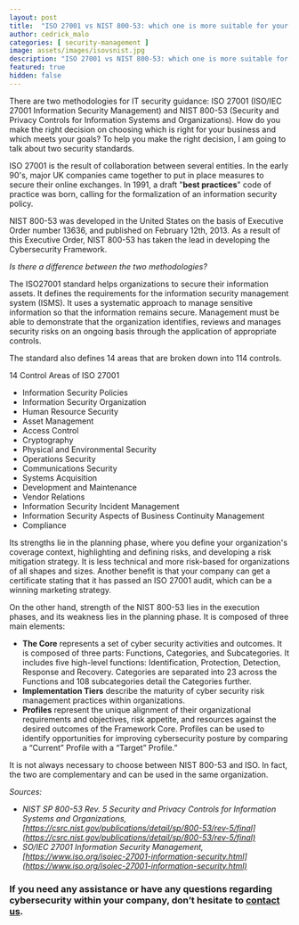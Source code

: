 ```yaml
---
layout: post
title:  "ISO 27001 vs NIST 800-53: which one is more suitable for your company?"
author: cedrick_malo
categories: [ security-management ]
image: assets/images/isovsnist.jpg
description: "ISO 27001 vs NIST 800-53: which one is more suitable for your company?"
featured: true
hidden: false
---
```


There are two methodologies for IT security guidance: ISO 27001 (ISO/IEC 27001 Information Security Management) and NIST 800-53 (Security and Privacy Controls for Information Systems and Organizations).  How do you make the right decision on choosing which is right for your business and which meets your goals? To help you make the right decision, I am going to talk about two security standards.

ISO 27001 is the result of collaboration between several entities. In the early 90's, major UK companies came together to put in place measures to secure their online exchanges. In 1991, a draft "**best practices**" code of practice was born, calling for the formalization of an information security policy.

NIST 800-53 was developed in the United States on the basis of Executive Order number 13636, and published on February 12th, 2013. As a result of this Executive Order, NIST 800-53 has taken the lead in developing the Cybersecurity Framework. 

*Is there a difference between the two methodologies?*

The ISO27001 standard helps organizations to secure their information assets. It defines the requirements for the information security management system (ISMS). It uses a systematic approach to manage sensitive information so that the information remains secure. Management must be able to demonstrate that the organization identifies, reviews and manages security risks on an ongoing basis through the application of appropriate controls.

The standard also defines 14 areas that are broken down into 114 controls.

14 Control Areas of ISO 27001
- Information Security Policies
- Information Security Organization
- Human Resource Security
- Asset Management
- Access Control
- Cryptography
- Physical and Environmental Security
- Operations Security
- Communications Security
- Systems Acquisition
- Development and Maintenance
- Vendor Relations
- Information Security Incident Management
- Information Security Aspects of Business Continuity Management
- Compliance

Its strengths lie in the planning phase, where you define your organization's coverage context, highlighting and defining risks, and developing a risk mitigation strategy. It is less technical and more risk-based for organizations of all shapes and sizes. Another benefit is that your company can get a certificate stating that it has passed an ISO 27001 audit, which can be a winning marketing strategy. 

On the other hand, strength of the NIST 800-53 lies in the execution phases, and its weakness lies in the planning phase.  It is composed of three main elements:

- **The Core** represents a set of cyber security activities and outcomes. It is composed of three parts: Functions, Categories, and Subcategories. It includes five high-level functions: Identification, Protection, Detection, Response and Recovery. Categories are separated into 23 across the Functions and 108 subcategories detail the Categories further.
- **Implementation Tiers** describe the maturity of cyber security risk management practices within organizations. 
- **Profiles** represent the unique alignment of their organizational requirements and objectives, risk appetite, and resources against the desired outcomes of the Framework Core. Profiles can be used to identify opportunities for improving cybersecurity posture by comparing a “Current” Profile with a “Target” Profile.”

It is not always necessary to choose between NIST 800-53 and ISO. In fact, the two are complementary and can be used in the same organization. 

*Sources:*
- *NIST SP 800-53 Rev. 5 Security and Privacy Controls for Information Systems and Organizations, [https://csrc.nist.gov/publications/detail/sp/800-53/rev-5/final](https://csrc.nist.gov/publications/detail/sp/800-53/rev-5/final)*
- *SO/IEC 27001 Information Security Management, [https://www.iso.org/isoiec-27001-information-security.html](https://www.iso.org/isoiec-27001-information-security.html)*



### If you need any assistance or have any questions regarding cybersecurity within your company, don’t hesitate to [contact us](https://www.ordina.be/diensten/security-and-privacy/).